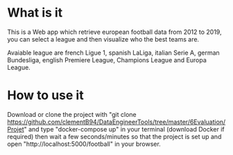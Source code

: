 
# What is it

This is a Web app which retrieve european football data from 2012 to 2019, you can select a league and then visualize who the best teams are. 

Avaiable league are french Ligue 1, spanish LaLiga, italian Serie A, german Bundesliga, english Premiere League, Champions League and Europa League.



# How to use it

Download or clone the project with "git clone https://github.com/clementB94/DataEngineerTools/tree/master/6Evaluation/Projet" and type "docker-compose up" in your terminal (download Docker if required) then wait a few seconds/minutes so that the project is set up and open "http://localhost:5000/football" in your browser.  


